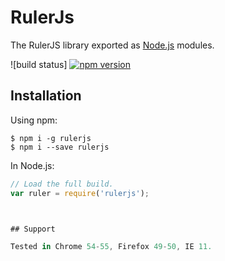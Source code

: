 # RulerJs

The RulerJS library exported as [Node.js](https://nodejs.org/) modules.

![build status]
[![npm version](https://badge.fury.io/js/rulerjs.svg)](https://badge.fury.io/js/rulerjs)
## Installation

Using npm:
```shell
$ npm i -g rulerjs
$ npm i --save rulerjs
```

In Node.js:
```js
// Load the full build.
var ruler = require('rulerjs');



## Support

Tested in Chrome 54-55, Firefox 49-50, IE 11.
